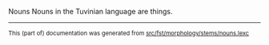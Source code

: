 Nouns
Nouns in the Tuvinian language are things.

* * *

<small>This (part of) documentation was generated from [src/fst/morphology/stems/nouns.lexc](https://github.com/giellalt/lang-tyv/blob/main/src/fst/morphology/stems/nouns.lexc)</small>
